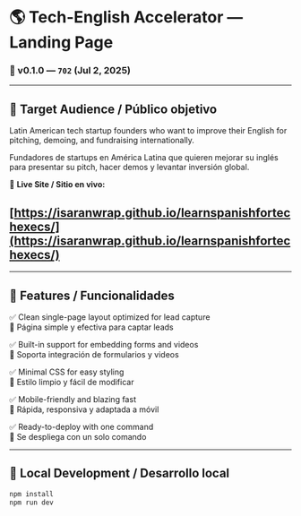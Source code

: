 # 🌎 Tech-English Accelerator — Landing Page  
### 🚧 v0.1.0 — `702` (Jul 2, 2025)

---

## 🎯 Target Audience / Público objetivo

Latin American tech startup founders who want to improve their English for pitching, demoing, and fundraising internationally.

Fundadores de startups en América Latina que quieren mejorar su inglés para presentar su pitch, hacer demos y levantar inversión global.

🔗 **Live Site / Sitio en vivo:**  
## [https://isaranwrap.github.io/learnspanishfortechexecs/](https://isaranwrap.github.io/learnspanishfortechexecs/)

---

## 🚀 Features / Funcionalidades

✅ Clean single-page layout optimized for lead capture  
🎯 Página simple y efectiva para captar leads

✅ Built-in support for embedding forms and videos  
🎯 Soporta integración de formularios y videos

✅ Minimal CSS for easy styling  
🎯 Estilo limpio y fácil de modificar

 ✅ Mobile-friendly and blazing fast  
🎯 Rápida, responsiva y adaptada a móvil

✅ Ready-to-deploy with one command  
🎯 Se despliega con un solo comando

---

## 🧪 Local Development / Desarrollo local

```bash
npm install
npm run dev
